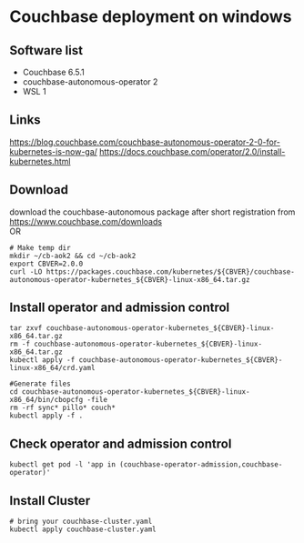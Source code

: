 # Couchbase deployment on windows  

## Software list 
* Couchbase 6.5.1
* couchbase-autonomous-operator 2
* WSL 1


## Links
https://blog.couchbase.com/couchbase-autonomous-operator-2-0-for-kubernetes-is-now-ga/
https://docs.couchbase.com/operator/2.0/install-kubernetes.html


## Download
download the couchbase-autonomous package after short registration from  
https://www.couchbase.com/downloads  
OR
```
# Make temp dir 
mkdir ~/cb-aok2 && cd ~/cb-aok2 
export CBVER=2.0.0
curl -LO https://packages.couchbase.com/kubernetes/${CBVER}/couchbase-autonomous-operator-kubernetes_${CBVER}-linux-x86_64.tar.gz
```

## Install operator and admission control
```
tar zxvf couchbase-autonomous-operator-kubernetes_${CBVER}-linux-x86_64.tar.gz
rm -f couchbase-autonomous-operator-kubernetes_${CBVER}-linux-x86_64.tar.gz
kubectl apply -f couchbase-autonomous-operator-kubernetes_${CBVER}-linux-x86_64/crd.yaml

#Generate files 
cd couchbase-autonomous-operator-kubernetes_${CBVER}-linux-x86_64/bin/cbopcfg -file
rm -rf sync* pillo* couch*
kubectl apply -f .
```

## Check operator and admission control
```
kubectl get pod -l 'app in (couchbase-operator-admission,couchbase-operator)' 
```


## Install Cluster
```
# bring your couchbase-cluster.yaml
kubectl apply couchbase-cluster.yaml
```



